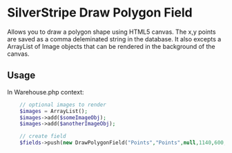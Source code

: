 # SilverStripe Draw Polygon Field

Allows you to draw a polygon shape using HTML5 canvas. The x,y points are saved as a comma deleminated string in the database. It also excepts a ArrayList of Image objects that can be rendered in the background of the canvas.

## Usage

In Warehouse.php context:
```php
	// optional images to render
	$images = ArrayList();
	$images->add($someImageObj);
	$images->add($anotherImageObj);

	// create field
	$fields->push(new DrawPolygonField("Points","Points",null,1140,600,$images));
```
